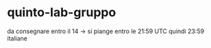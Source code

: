 # quinto-lab-gruppo
da consegnare entro il 14 -> si piange
entro le 21:59 UTC quindi 23:59 italiane
